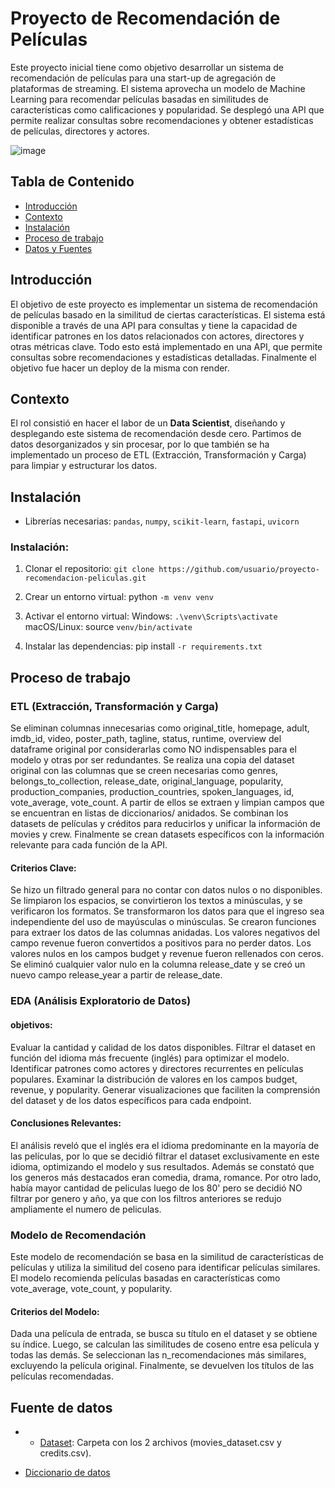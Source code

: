 # Proyecto de Recomendación de Películas

Este proyecto inicial tiene como objetivo desarrollar un sistema de recomendación de películas para una start-up de agregación de plataformas de streaming. El sistema aprovecha un modelo de Machine Learning para recomendar películas basadas en similitudes de características como calificaciones y popularidad. Se desplegó una API que permite realizar consultas sobre recomendaciones y obtener estadísticas de películas, directores y actores.


![image](https://github.com/user-attachments/assets/31ae1710-f946-41f4-8c5e-6a7418cfeb88)

## Tabla de Contenido

- [Introducción](#introducción)
- [Contexto](Contexto)
- [Instalación](#instalación)
- [Proceso de trabajo](#Proceso-de-trabajo)
- [Datos y Fuentes](#datos-y-fuentes)
  
## Introducción
El objetivo de este proyecto es implementar un sistema de recomendación de películas basado en la similitud de ciertas características. El sistema está disponible a través de una API para consultas y tiene la capacidad de identificar patrones en los datos relacionados con actores, directores y otras métricas clave. Todo esto está implementado en una API, que permite consultas sobre recomendaciones y estadísticas detalladas. Finalmente el objetivo fue hacer un deploy de la misma con render.

## Contexto
El rol consistió en hacer el labor de un **Data Scientist**, diseñando y desplegando este sistema de recomendación desde cero. Partimos de datos desorganizados y sin procesar, por lo que también se ha implementado un proceso de ETL (Extracción, Transformación y Carga) para limpiar y estructurar los datos. 

## Instalación 
- Librerías necesarias: `pandas`, `numpy`, `scikit-learn`, `fastapi`, `uvicorn`
### Instalación:

1. Clonar el repositorio:
   ```git clone https://github.com/usuario/proyecto-recomendacion-peliculas.git```

2. Crear un entorno virtual:
python    ```-m venv venv```

3. Activar el entorno virtual:
Windows: ```.\venv\Scripts\activate```
macOS/Linux: source ```venv/bin/activate```

4. Instalar las dependencias:
pip install ```-r requirements.txt```

## Proceso de trabajo
### ETL (Extracción, Transformación y Carga)
Se eliminan columnas innecesarias como original_title, homepage, adult, imdb_id, video, poster_path, tagline, status, runtime, overview del dataframe original por considerarlas como NO indispensables para el modelo y otras por ser redundantes.
Se realiza una copia del dataset original con las columnas que se creen necesarias como genres, belongs_to_collection, release_date, original_language, popularity, production_companies, production_countries, spoken_languages, id, vote_average, vote_count. A partir de ellos se extraen y limpian campos que se encuentran en listas de diccionarios/ anidados. Se combinan los datasets de películas y créditos para reducirlos y unificar la información de movies y crew. Finalmente se crean datasets específicos con la información relevante para cada función de la API.

#### Criterios Clave:
Se hizo un filtrado general para no contar con datos nulos o no disponibles.
Se limpiaron los espacios, se convirtieron los textos a minúsculas, y se verificaron los formatos.
Se transformaron los datos para que el ingreso sea independiente del uso de mayúsculas o minúsculas.
Se crearon funciones para extraer los datos de las columnas anidadas.
Los valores negativos del campo revenue fueron convertidos a positivos para no perder datos. Los valores nulos en los campos budget y revenue fueron rellenados con ceros.
Se eliminó cualquier valor nulo en la columna release_date y se creó un nuevo campo release_year a partir de release_date.

### EDA (Análisis Exploratorio de Datos)
#### objetivos:
Evaluar la cantidad y calidad de los datos disponibles.
Filtrar el dataset en función del idioma más frecuente (inglés) para optimizar el modelo.
Identificar patrones como actores y directores recurrentes en películas populares.
Examinar la distribución de valores en los campos budget, revenue, y popularity.
Generar visualizaciones que faciliten la comprensión del dataset y de los datos específicos para cada endpoint.
#### Conclusiones Relevantes:
El análisis reveló que el inglés era el idioma predominante en la mayoría de las películas, por lo que se decidió filtrar el dataset exclusivamente en este idioma, optimizando el modelo y sus resultados. Además se constató que los generos más destacados eran comedia, drama, romance. Por otro lado, había mayor cantidad de peliculas luego de los 80' pero se decidió NO filtrar por genero y año, ya que con los filtros anteriores se redujo ampliamente el numero de peliculas.

### Modelo de Recomendación
Este modelo de recomendación se basa en la similitud de características de películas y utiliza la similitud del coseno para identificar películas similares. El modelo recomienda películas basadas en características como vote_average, vote_count, y popularity.
#### Criterios del Modelo:
Dada una película de entrada, se busca su título en el dataset y se obtiene su índice.
Luego, se calculan las similitudes de coseno entre esa película y todas las demás.
Se seleccionan las n_recomendaciones más similares, excluyendo la película original.
Finalmente, se devuelven los títulos de las películas recomendadas.

## **Fuente de datos**
- + [Dataset](https://drive.google.com/drive/folders/1X_LdCoGTHJDbD28_dJTxaD4fVuQC9Wt5?usp=drive_link): Carpeta con los 2 archivos (movies_dataset.csv y credits.csv).
+ [Diccionario de datos](https://docs.google.com/spreadsheets/d/1QkHH5er-74Bpk122tJxy_0D49pJMIwKLurByOfmxzho/edit#gid=0)
<br/>
